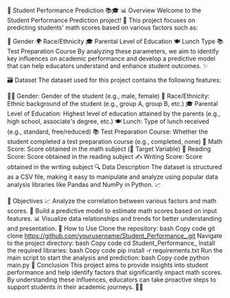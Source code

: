 🌟 Student Performance Prediction 📚🎓
📊 Overview
Welcome to the Student Performance Prediction project! 🚀 This project focuses on predicting students' math scores based on various factors such as:

👦 Gender
🌍 Race/Ethnicity
🎓 Parental Level of Education
🍽️ Lunch Type
📚 Test Preparation Course
By analyzing these parameters, we aim to identify key influences on academic performance and develop a predictive model that can help educators understand and enhance student outcomes. ✨

🗃️ Dataset
The dataset used for this project contains the following features:

👨‍🎓 Gender: Gender of the student (e.g., male, female)
🌈 Race/Ethnicity: Ethnic background of the student (e.g., group A, group B, etc.)
🎓 Parental Level of Education: Highest level of education attained by the parents (e.g., high school, associate's degree, etc.)
🍽️ Lunch: Type of lunch received (e.g., standard, free/reduced)
📚 Test Preparation Course: Whether the student completed a test preparation course (e.g., completed, none)
📐 Math Score: Score obtained in the math subject (🎯 Target Variable)
📖 Reading Score: Score obtained in the reading subject
✍️ Writing Score: Score obtained in the writing subject
🔍 Data Description
The dataset is structured as a CSV file, making it easy to manipulate and analyze using popular data analysis libraries like Pandas and NumPy in Python. 📈

🎯 Objectives
📈 Analyze the correlation between various factors and math scores.
🤖 Build a predictive model to estimate math scores based on input features.
📊 Visualize data relationships and trends for better understanding and presentation.
🚀 How to Use
Clone the repository:
bash
Copy code
git clone https://github.com/yourusername/Student_Performance_.git
Navigate to the project directory:
bash
Copy code
cd Student_Performance_
Install the required libraries:
bash
Copy code
pip install -r requirements.txt
Run the main script to start the analysis and prediction:
bash
Copy code
python main.py
🎉 Conclusion
This project aims to provide insights into student performance and help identify factors that significantly impact math scores. By understanding these influences, educators can take proactive steps to support students in their academic journeys. 🌈✨